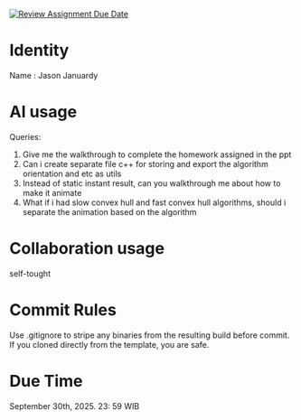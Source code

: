 [![Review Assignment Due Date](https://classroom.github.com/assets/deadline-readme-button-22041afd0340ce965d47ae6ef1cefeee28c7c493a6346c4f15d667ab976d596c.svg)](https://classroom.github.com/a/1PRAkQnI)

# Identity

Name : Jason Januardy

# AI usage

Queries:

1. Give me the walkthrough to complete the homework assigned in the ppt
2. Can i create separate file c++ for storing and export the algorithm orientation and etc as utils
3. Instead of static instant result, can you walkthrough me about how to make it animate
4. What if i had slow convex hull and fast convex hull algorithms, should i separate the animation based on the algorithm

# Collaboration usage

self-tought

# Commit Rules

Use .gitignore to stripe any binaries from the resulting build before commit. If you cloned directly from the template, you are safe.

# Due Time

September 30th, 2025. 23: 59 WIB
